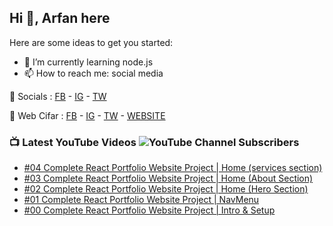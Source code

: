 ## Hi 👋, Arfan here

Here are some ideas to get you started: 
- 🌱 I’m currently learning node.js
- 📫 How to reach me: social media


🤙 Socials : [FB][FB] - [IG][IG] - [TW][TW]

🏦 Web Cifar : [FB][WCFB] - [IG][WCIG] - [TW][WCTW] - [WEBSITE][WCWebsite]


### 📺 Latest YouTube Videos ![YouTube Channel Subscribers](https://img.shields.io/youtube/channel/subscribers/UCdxaLo9ALJgXgOUDURRPGiQ?style=social)
<!-- YOUTUBE:START -->
- [#04 Complete React Portfolio Website Project | Home (services section)](https://www.youtube.com/watch?v=RWshjKJdwro)
- [#03 Complete React Portfolio Website Project | Home (About Section)](https://www.youtube.com/watch?v=7HDR1OAw0Ts)
- [#02 Complete React Portfolio Website Project | Home (Hero Section)](https://www.youtube.com/watch?v=bJN34yW4lBI)
- [#01 Complete React Portfolio Website Project | NavMenu](https://www.youtube.com/watch?v=w8NSgfHfLug)
- [#00 Complete React Portfolio Website Project | Intro & Setup](https://www.youtube.com/watch?v=esC2k9z7w2U)
<!-- YOUTUBE:END -->

[FB]: http://facebook.com/fb.shaifarfan08
[IG]: http://instagram.com/shaifarfan08
[TW]: http://twitter.com/shaifarfan08
[WCFB]: http://facebook.com/webcifar
[WCIG]: http://instagram.com/web_cifar
[WCTW]: http://twitter.com/webcifar
[WCWebsite]: http://webcifar.com
